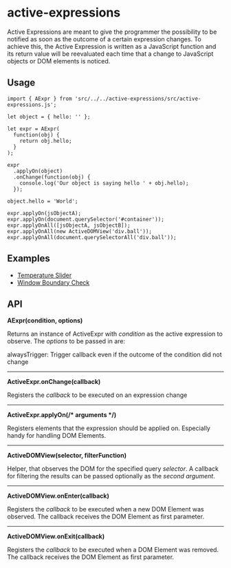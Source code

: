 # active-expressions
Active Expressions are meant to give the programmer the possibility to be notified as soon as the outcome of a certain expression changes.
To achieve this, the Active Expression is written as a JavaScript function and its return value will be reevaluated each time that a change to JavaScript objects or DOM elements is noticed.

## Usage
```JS
import { AExpr } from 'src/../../active-expressions/src/active-expressions.js';

let object = { hello: '' };

let expr = AExpr(
  function(obj) {
    return obj.hello;
  }
);

expr
  .applyOn(object)
  .onChange(function(obj) {
    console.log('Our object is saying hello ' + obj.hello);
  });

object.hello = 'World';
```

```
expr.applyOn(jsObjectA);
expr.applyOn(document.querySelector('#container'));
expr.applyOnAll([jsObjectA, jsObjectB]);
expr.applyOnAll(new ActiveDOMView('div.ball'));
expr.applyOnAll(document.querySelectorAll('div.ball'));
```

## Examples
* [Temperature Slider](tests/temperature-demo.js)
* [Window Boundary Check](tests/window-demo.js)

## API
__AExpr(condition, options)__

Returns an instance of ActiveExpr with *condition* as the active expression to observe.
The *options* to be passed in are:

alwaysTrigger: Trigger callback even if the outcome of the condition did not change

---

__ActiveExpr.onChange(callback)__

Registers the *callback* to be executed on an expression change

---

__ActiveExpr.applyOn(/* arguments */)__

Registers elements that the expression should be applied on. Especially handy for handling DOM Elements.

---

__ActiveDOMView(selector, filterFunction)__

Helper, that observes the DOM for the specified query *selector*. A callback for filtering the results can be passed optionally as the *second argument*.

---

__ActiveDOMView.onEnter(callback)__

Registers the *callback* to be executed when a new DOM Element was observed. The callback receives the DOM Element as first parameter.

---

__ActiveDOMView.onExit(callback)__

Registers the *callback* to be executed when a DOM Element was removed. The callback receives the DOM Element as first parameter.